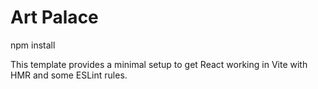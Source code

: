 # Art Palace

 npm install 


This template provides a minimal setup to get React working in Vite with HMR and some ESLint rules.

